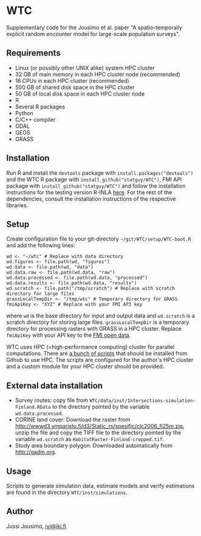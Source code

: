 WTC
===

Supplementary code for the Jousimo et al. paper
"A spatio-temporally explicit random encounter model for large-scale population surveys".

Requirements
-------------

* Linux (or possibly other UNIX alike) system HPC cluster
* 32 GB of main memory in each HPC cluster node (recommended)
* 16 CPUs in each HPC cluster (recommended)
* 500 GB of shared disk space in the HPC cluster
* 50 GB of local disk space in each HPC cluster node
* R
* Several R packages
* Python
* C/C++ compiler
* GDAL
* GEOS
* GRASS

Installation
------------

Run R and install the `devtools` package with
`install.packages("devtools")`
and the WTC R package with
`install_github("statguy/WTC")`,
FMI API package with
`install_github("statguy/WTC")` and
follow the installation instructions for the testing version R-INLA [here](http://www.r-inla.org/download).
For the rest of the dependencies, consult the installation instructions of the respective libraries.

Setup
-----

Create configuration file to your git-directory `~/git/WTC/setup/WTC-boot.R` and
add the following lines:
```
wd <- "~/wtc" # Replace with data directory
wd.figures <- file.path(wd, "figures")
wd.data <- file.path(wd, "data")
wd.data.raw <- file.path(wd.data, "raw")
wd.data.processed <- file.path(wd.data, "processed")
wd.data.results <- file.path(wd.data, "results")
wd.scratch <- file.path("/tmp/scratch") # Replace with scratch directory for large files
grassLocalTempDir <- "/tmp/wtc" # Temporary directory for GRASS
fmiApiKey <- "XYZ" # Replace with your FMI API key
```

where `wd` is the base directory for input and output data and `wd.scratch` is a scratch directory
for storing large files. `grassLocalTempDir` is a temporary directory for processing rasters with
GRASS in a HPC cluster. Replace `fmiApiKey` with your API key to the
[FMI open data](https://en.ilmatieteenlaitos.fi/open-data).

WTC uses HPC (=high-performance computing) cluster for parallel computations.
There are [a bunch of scripts](https://github.com/statguy/Parallel-R-SSH) that should be installed
from Github to use HPC. The scripts are configured for the author's HPC cluster and a custom module
for your HPC cluster should be provided.

External data installation
--------------------------

* Survey routes: copy file from `WTC/data/inst/Intersections-simulation-Finland.RData` to the directory
pointed by the variable `wd.data.processed`.
* CORINE land cover: Download the raster from http://wwwd3.ymparisto.fi/d3/Static_rs/spesific/clc2006_fi25m.zip,
unzip the file and copy the TIFF file to the directory pointed by the variable `wd.scratch` as
`HabitatRaster-Finland-cropped.tif`.
* Study area boundary polygon: Downloaded automatically from http://gadm.org.

Usage
-----

Scripts to generate simulation data, estimate models and verify estimations
are found in the directory `WTC/inst/simulations`.

Author
------

Jussi Jousimo, jvj@iki.fi

